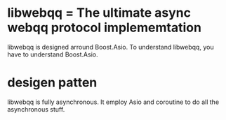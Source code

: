 libwebqq = The ultimate async webqq protocol implememtation
==

libwebqq is designed arround Boost.Asio. To understand libwebqq, you have to understand Boost.Asio.

# desigen patten

libwebqq is fully asynchronous. It employ Asio and coroutine to do all the asynchronous stuff.

